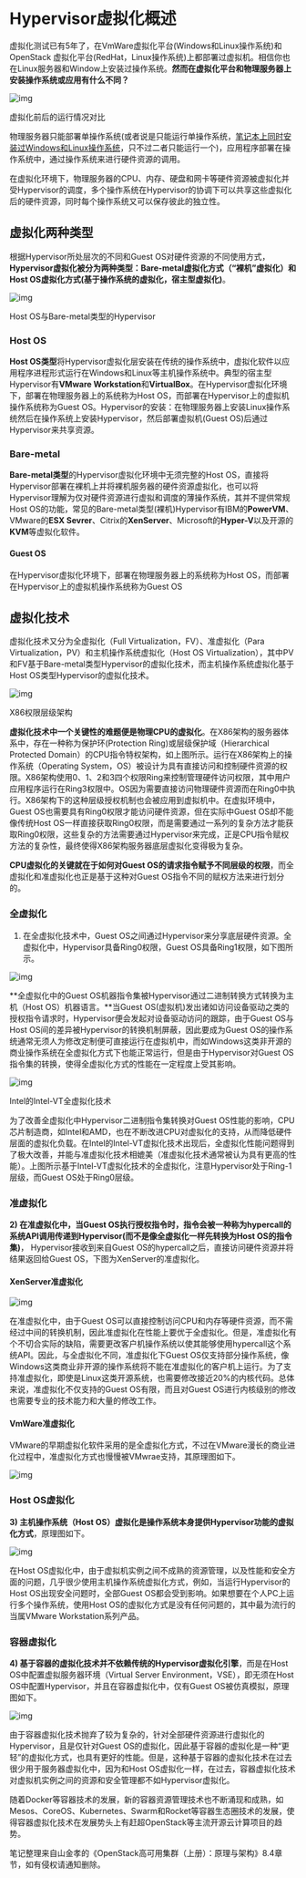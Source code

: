 # Hypervisor虚拟化概述

虚拟化测试已有5年了，在VmWare虚拟化平台(Windows和Linux操作系统)和OpenStack 虚拟化平台(RedHat，Linux操作系统)上都部署过虚拟机。相信你也在Linux服务器和Window上安装过操作系统。**然而在虚拟化平台和物理服务器上安装操作系统或应用有什么不同？**

![img](https://upload-images.jianshu.io/upload_images/7749898-f86cb43142ca01f5.jpeg?imageMogr2/auto-orient/strip|imageView2/2/w/1147/format/webp)

虚拟化前后的运行情况对比

物理服务器只能部署单操作系统(或者说是只能运行单操作系统，[笔记本上同时安装过Windows和Linux操作系统](https://links.jianshu.com/go?to=https%3A%2F%2Fblog.csdn.net%2Fqingfenggege%2Farticle%2Fdetails%2F80392067)，只不过二者只能运行一个)，应用程序部署在操作系统中，通过操作系统来进行硬件资源的调用。

在虚拟化环境下，物理服务器的CPU、内存、硬盘和网卡等硬件资源被虚拟化并受Hypervisor的调度，多个操作系统在Hypervisor的协调下可以共享这些虚拟化后的硬件资源，同时每个操作系统又可以保存彼此的独立性。
## 虚拟化两种类型
根据Hypervisor所处层次的不同和Guest OS对硬件资源的不同使用方式，**Hypervisor虚拟化被分为两种类型：Bare-metal虚拟化方式（“裸机”虚拟化）和Host OS虚拟化方式(基于操作系统的虚拟化，宿主型虚拟化)**。

![img](https://upload-images.jianshu.io/upload_images/7749898-e64e912ed5d4aa1e.jpeg?imageMogr2/auto-orient/strip|imageView2/2/w/700/format/webp)

Host OS与Bare-metal类型的Hypervisor
### Host OS
**Host OS类型**将Hypervisor虚拟化层安装在传统的操作系统中，虚拟化软件以应用程序进程形式运行在Windows和Linux等主机操作系统中。典型的宿主型Hypervisor有**VMware Workstation**和**VirtualBox**。在Hypervisor虚拟化环境下，部署在物理服务器上的系统称为Host OS，而部署在Hypervisor上的虚拟机操作系统称为Guest OS。Hypervisor的安装：在物理服务器上安装Linux操作系统然后在操作系统上安装Hypervisor，然后部署虚拟机(Guest OS)后通过Hypervisor来共享资源。

### Bare-metal
**Bare-metal类型**的Hypervisor虚拟化环境中无须完整的Host OS，直接将Hypervisor部署在裸机上并将裸机服务器的硬件资源虚拟化，也可以将Hypervisor理解为仅对硬件资源进行虚拟和调度的薄操作系统，其并不提供常规Host OS的功能，常见的Bare-metal类型(裸机)Hypervisor有IBM的**PowerVM**、VMware的**ESX Sevrer**、Citrix的**XenServer**、Microsoft的**Hyper-V**以及开源的**KVM**等虚拟化软件。

#### Guest OS
在Hypervisor虚拟化环境下，部署在物理服务器上的系统称为Host OS，而部署在Hypervisor上的虚拟机操作系统称为Guest OS

## 虚拟化技术

虚拟化技术又分为全虚拟化（Full Virtualization，FV）、准虚拟化（Para Virtualization，PV）和主机操作系统虚拟化（Host OS Virtualization），其中PV和FV基于Bare-metal类型Hypervisor的虚拟化技术，而主机操作系统虚拟化基于Host OS类型Hypervisor的虚拟化技术。

![img](https://upload-images.jianshu.io/upload_images/7749898-77d1c409641f872f.jpeg?imageMogr2/auto-orient/strip|imageView2/2/w/836/format/webp)

X86权限层级架构

**虚拟化技术中一个关键性的难题便是物理CPU的虚拟化**。在X86架构的服务器体系中，存在一种称为保护环(Protection Ring)或层级保护域（Hierarchical Protected Domain）的CPU指令特权架构，如上图所示。运行在X86架构上的操作系统（Operating System，OS）被设计为具有直接访问和控制硬件资源的权限。X86架构使用0、1、2和3四个权限Ring来控制管理硬件访问权限，其中用户应用程序运行在Ring3权限中。OS因为需要直接访问物理硬件资源而在Ring0中执行。X86架构下的这种层级授权机制也会被应用到虚拟机中。在虚拟环境中，Guest OS也需要具有Ring0权限才能访问硬件资源，但在实际中Guest OS却不能像传统Host OS一样直接获取Ring0权限，而是需要通过一系列的复杂方法才能获取Ring0权限，这些复杂的方法需要通过Hypervisor来完成，正是CPU指令赋权方法的复杂性，最终使得X86架构服务器底层虚拟化变得极为复杂。

**CPU虚拟化的关键就在于如何对Guest OS的请求指令赋予不同层级的权限**，而全虚拟化和准虚拟化也正是基于这种对Guest OS指令不同的赋权方法来进行划分的。

### 全虚拟化
1) 在全虚拟化技术中，Guest OS之间通过Hypervisor来分享底层硬件资源。全虚拟化中，Hypervisor具备Ring0权限，Guest OS具备Ring1权限，如下图所示。

![img](https://upload-images.jianshu.io/upload_images/7749898-7b20b5c7003bf44e.jpeg?imageMogr2/auto-orient/strip|imageView2/2/w/831/format/webp)



**全虚拟化中的Guest OS机器指令集被Hypervisor通过二进制转换方式转换为主机（Host OS）机器语言。**当Guest OS(虚拟机)发出诸如访问设备驱动之类的授权指令请求时，Hypervisor便会发起对设备驱动访问的跟踪，由于Guest OS与Host OS间的差异被Hypervisor的转换机制屏蔽，因此要成为Guest OS的操作系统通常无须人为修改定制便可直接运行在虚拟机中，而如Windows这类非开源的商业操作系统在全虚拟化方式下也能正常运行，但是由于Hypervisor对Guest OS指令集的转换，使得全虚拟化方式的性能在一定程度上受其影响。

![img](https://upload-images.jianshu.io/upload_images/7749898-1bf6c2877d0d1bf9.jpeg?imageMogr2/auto-orient/strip|imageView2/2/w/831/format/webp)

Intel的Intel-VT全虚拟化技术

为了改善全虚拟化中Hypervisor二进制指令集转换对Guest OS性能的影响，CPU芯片制造商，如Intel和AMD，也在不断改进CPU对虚拟化的支持，从而降低硬件层面的虚拟化负载。在Intel的Intel-VT虚拟化技术出现后，全虚拟化性能问题得到了极大改善，并能与准虚拟化技术相媲美（准虚拟化技术通常被认为具有更高的性能）。上图所示基于Intel-VT虚拟化技术的全虚拟化，注意Hypervisor处于Ring-1层级，而Guest OS处于Ring0层级。

### 准虚拟化
**2) 在准虚拟化中，当Guest OS执行授权指令时，指令会被一种称为hypercall的系统API调用传递到Hypervisor(而不是像全虚拟化一样先转换为Host OS的指令集)**， Hypervisor接收到来自Guest OS的hypercall之后，直接访问硬件资源并将结果返回给Guest OS，下图为XenServer的准虚拟化。
#### XenServer准虚拟化
![img](https://upload-images.jianshu.io/upload_images/7749898-6d0ac0341a78fb27.jpeg?imageMogr2/auto-orient/strip|imageView2/2/w/1029/format/webp)


在准虚拟化中，由于Guest OS可以直接控制访问CPU和内存等硬件资源，而不需经过中间的转换机制，因此准虚拟化在性能上要优于全虚拟化。但是，准虚拟化有个不切合实际的缺陷，需要更改客户机操作系统以使其能够使用hypercall这个系统API。因此，与全虚拟化不同，准虚拟化下Guest OS仅支持部分操作系统，像Windows这类商业非开源的操作系统将不能在准虚拟化的客户机上运行。为了支持准虚拟化，即使是Linux这类开源系统，也需要修改接近20%的内核代码。总体来说，准虚拟化不仅支持的Guest OS有限，而且对Guest OS进行内核级别的修改也需要专业的技术能力和大量的修改工作。
#### VmWare准虚拟化

VMware的早期虚拟化软件采用的是全虚拟化方式，不过在VMware漫长的商业进化过程中，准虚拟化方式也慢慢被VMwrae支持，其原理图如下。

![img](https://upload-images.jianshu.io/upload_images/7749898-041a38b0261fbc8f.jpeg?imageMogr2/auto-orient/strip|imageView2/2/w/830/format/webp)


### Host OS虚拟化
**3) 主机操作系统（Host OS）虚拟化是操作系统本身提供Hypervisor功能的虚拟化方式**，原理图如下。

![img](https://upload-images.jianshu.io/upload_images/7749898-cecfb8fb8901826e.jpeg?imageMogr2/auto-orient/strip|imageView2/2/w/999/format/webp)



在Host OS虚拟化中，由于虚拟机实例之间不成熟的资源管理，以及性能和安全方面的问题，几乎很少使用主机操作系统虚拟化方式，例如，当运行Hypervisor的Host OS出现安全问题时，全部Guest OS都会受到影响。如果想要在个人PC上运行多个操作系统，使用Host OS的虚拟化方式是没有任何问题的，其中最为流行的当属VMware Workstation系列产品。
### 容器虚拟化
**4) 基于容器的虚拟化技术并不依赖传统的Hypervisor虚拟化引擎**，而是在Host OS中配置虚拟服务器环境（Virtual Server Environment，VSE），即无须在Host OS中配置Hypervisor，并且在容器虚拟化中，仅有Guest OS被仿真模拟，原理图如下。

![img](https://upload-images.jianshu.io/upload_images/7749898-ddd2073d608f1cfb.jpeg?imageMogr2/auto-orient/strip|imageView2/2/w/1000/format/webp)



由于容器虚拟化技术抛弃了较为复杂的，针对全部硬件资源进行虚拟化的Hypervisor，且是仅针对Guest OS的虚拟化，因此基于容器的虚拟化是一种“更轻”的虚拟化方式，也具有更好的性能。但是，这种基于容器的虚拟化技术在过去很少用于服务器虚拟化中，因为和Host OS虚拟化一样，在过去，容器虚拟化技术对虚拟机实例之间的资源和安全管理都不如Hypervisor虚拟化。

随着Docker等容器技术的发展，新的容器资源管理技术也不断涌现和成熟，如Mesos、CoreOS、Kubernetes、Swarm和Rocket等容器生态圈技术的发展，使得容器虚拟化技术在发展势头上有赶超OpenStack等主流开源云计算项目的趋势。

笔记整理来自山金孝的《OpenStack高可用集群（上册）：原理与架构》8.4章节，如有侵权请通知删除。